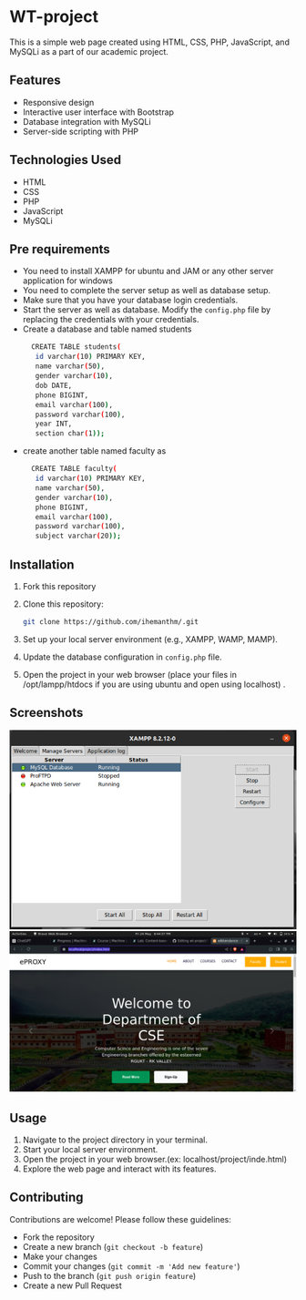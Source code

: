 # WT-project

This is a simple web page created using HTML, CSS, PHP, JavaScript, and MySQLi as a part of our academic project.

## Features

- Responsive design
- Interactive user interface with Bootstrap
- Database integration with MySQLi
- Server-side scripting with PHP

## Technologies Used

- HTML
- CSS
- PHP
- JavaScript
- MySQLi
## Pre requirements
- You need to install XAMPP for ubuntu and JAM or any other server application for windows
- You need to complete the server setup as well as database setup.
- Make sure that you have your database login credentials.
- Start the server as well as database. Modify the `config.php` file by replacing the credentials with your credentials.
- Create a database and table named students
  ```bash
    CREATE TABLE students(
     id varchar(10) PRIMARY KEY,
     name varchar(50),
     gender varchar(10),
     dob DATE,
     phone BIGINT,
     email varchar(100),
     password varchar(100),
     year INT,
     section char(1));
  ```
- create another table named faculty as
  ```bash
    CREATE TABLE faculty(
     id varchar(10) PRIMARY KEY,
     name varchar(50),
     gender varchar(10),
     phone BIGINT,
     email varchar(100),
     password varchar(100),
     subject varchar(20));
  ```

## Installation

1.  Fork this repository
2.  Clone this repository:

    ```bash
    git clone https://github.com/ihemanthm/.git
    ```
    
3. Set up your local server environment (e.g., XAMPP, WAMP, MAMP).
   
4. Update the database configuration in `config.php` file.

5. Open the project in your web browser (place your files in /opt/lampp/htdocs if you are using ubuntu and open using localhost) .

## Screenshots

![Screenshot 1](assets/screenshot-1.png)
![Screenshot 2](assets/screenshot-2.png)

## Usage

1. Navigate to the project directory in your terminal.
2. Start your local server environment.
3. Open the project in your web browser.(ex: localhost/project/inde.html)
4. Explore the web page and interact with its features.

## Contributing

Contributions are welcome! Please follow these guidelines:

- Fork the repository
- Create a new branch (`git checkout -b feature`)
- Make your changes
- Commit your changes (`git commit -m 'Add new feature'`)
- Push to the branch (`git push origin feature`)
- Create a new Pull Request


